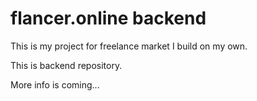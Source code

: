 # flancer.online backend

This is my project for freelance market I build on my own.

This is backend repository.

More info is coming...
